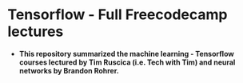 # Tensorflow - Full Freecodecamp lectures

- __This repository summarized the machine learning - Tensorflow courses lectured by Tim Ruscica (i.e. Tech with Tim) and neural networks by Brandon Rohrer.__ 
